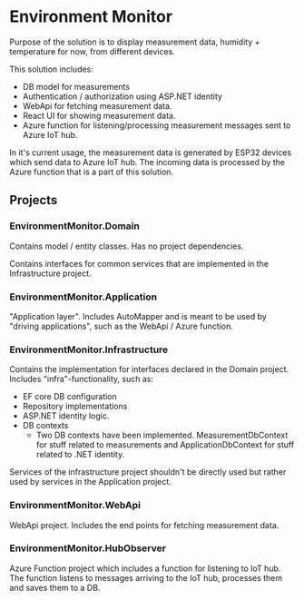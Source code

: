 # Environment Monitor

Purpose of the solution is to display measurement data, humidity + temperature for now, from different devices.

This solution includes:
 -  DB model for measurements
 -  Authentication / authorization using ASP.NET identity
 -  WebApi for fetching measurement data.
 -  React UI for showing measurement data.
 -  Azure function for listening/processing measurement messages sent to Azure IoT hub.

In it's current usage, the measurement data is generated by ESP32 devices which send data to Azure IoT hub. The incoming data is processed by the Azure function that is a part of this solution.

## Projects

### EnvironmentMonitor.Domain

Contains model / entity classes. Has no project dependencies.

Contains interfaces for common services that are implemented in the Infrastructure project.

### EnvironmentMonitor.Application

"Application layer". Includes AutoMapper and is meant to be used by "driving applications", such as the WebApi / Azure function. 

### EnvironmentMonitor.Infrastructure

Contains the implementation for interfaces declared in the Domain project. Includes "infra"-functionality, such as:

- EF core DB configuration
- Repository implementations
- ASP.NET identity logic.
- DB contexts
  -  Two DB contexts have been implemented. MeasurementDbContext for stuff related to measurements and ApplicationDbContext for stuff related to .NET identity.
 
Services of the infrastructure project shouldn't be directly used but rather used by services in the Application project.

### EnvironmentMonitor.WebApi

WebApi project. Includes the end points for fetching measurement data.

### EnvironmentMonitor.HubObserver

Azure Function project which includes a function for listening to IoT hub. The function listens to messages arriving to the IoT hub, processes them and saves them to a DB.


